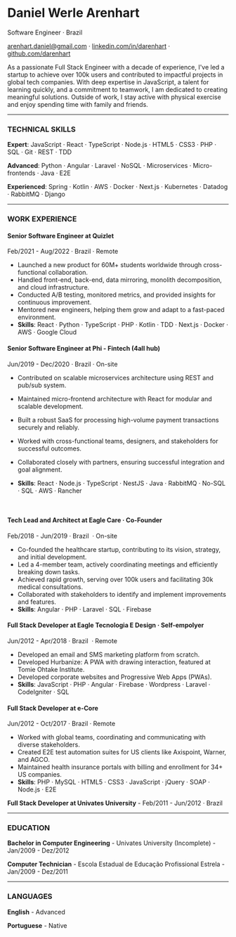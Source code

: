 # Daniel Werle Arenhart

Software Engineer · Brazil

<arenhart.daniel@gmail.com> · [linkedin.com/in/darenhart](https://linkedin.com/in/darenhart) · [github.com/darenhart](https://github.com/darenhart)

As a passionate Full Stack Engineer with a decade of experience, I've led a startup to achieve over 100k users and contributed to impactful projects in global tech companies. With deep expertise in JavaScript, a talent for learning quickly, and a commitment to teamwork, I am dedicated to creating meaningful solutions. Outside of work, I stay active with physical exercise and enjoy spending time with family and friends.

---

### TECHNICAL SKILLS

**Expert**: JavaScript · React · TypeScript · Node.js · HTML5 · CSS3 · PHP · SQL · Git · REST · TDD

**Advanced**: Python · Angular · Laravel · NoSQL · Microservices · Micro-frontends · Java · E2E

**Experienced**: Spring · Kotlin · AWS · Docker · Next.js · Kubernetes · Datadog · RabbitMQ · Django

---

### WORK EXPERIENCE

#### Senior Software Engineer at Quizlet

<span class="gray-light">Feb/2021 - Aug/2022 · Brazil · Remote</span>

- Launched a new product for 60M+ students worldwide through cross-functional collaboration.
- Handled front-end, back-end, data mirroring, monolith decomposition, and cloud infrastructure.
- Conducted A/B testing, monitored metrics, and provided insights for continuous improvement.
- Mentored new engineers, helping them grow and adapt to a fast-paced environment.
- **Skills**: React · Python · TypeScript · PHP · Kotlin · TDD · Next.js · Docker · AWS · Google Cloud

#### Senior Software Engineer at Phi - Fintech (4all hub)

<span class="gray-light">Jun/2019 - Dec/2020 · Brazil · On-site</span>

- Contributed on scalable microservices architecture using REST and pub/sub system.

- Maintained micro-frontend architecture with React for modular and scalable development.

- Built a robust SaaS for processing high-volume payment transactions securely and reliably.

- Worked with cross-functional teams, designers, and stakeholders for successful outcomes.

- Collaborated closely with partners, ensuring successful integration and goal alignment.

  <!-- - **Customers**: Cosan, Shell, Payly -->

- **Skills**: React · Node.js · TypeScript · NestJS · Java · RabbitMQ · No-SQL · SQL · AWS · Rancher

<br>

#### Tech Lead and Architect at Eagle Care · Co-Founder

<span class="gray-light">Feb/2018 - Jun/2019 · Brazil  · On-site</span>

- Co-founded the healthcare startup, contributing to its vision, strategy, and initial development.
- Led a 4-member team, actively coordinating meetings and efficiently breaking down tasks.
- Achieved rapid growth, serving over 100k users and facilitating 30k medical consultations.
- Collaborated with stakeholders to identify and implement improvements and features.
- **Skills**: Angular · PHP · Laravel · SQL · Firebase

#### Full Stack Developer at Eagle Tecnologia E Design · Self-empolyer

<span class="gray-light">Jun/2012 - Apr/2018 · Brazil  · Remote</span>

- Developed an email and SMS marketing platform from scratch.
- Developed Hurbanize: A PWA with drawing interaction, featured at Tomie Ohtake Institute.
- Developed corporate websites and Progressive Web Apps (PWAs).
- **Skills**: JavaScript · PHP · Angular · Firebase · Wordpress · Laravel · CodeIgniter · SQL

#### Full Stack Developer at e-Core

<span class="gray-light">Jun/2012 - Oct/2017 · Brazil · Remote</span>

- Worked with global teams, coordinating and communicating with diverse stakeholders.
- Created E2E test automation suites for US clients like Axispoint, Warner, and AGCO.
- Maintained health insurance portals with billing and enrollment for 34+ US companies.
- **Skills**: PHP · MySQL · HTML5 · CSS3 · JavaScript · jQuery · SOAP · Node.js · E2E

**Full Stack Developer at Univates University** - <span class="gray-light">Feb/2011 - Jun/2012 · Brazil</span>

---

### EDUCATION

**Bachelor in Computer Engineering** - Univates University (Incomplete) - <span class="gray-light">Jan/2009 - Dez/2012</span>

**Computer Technician** - Escola Estadual de Educação Profissional Estrela - <span class="gray-light">Jan/2009 - Dez/2011</span>

---

### LANGUAGES

**English** - Advanced

**Portuguese** - Native

<!--
Keywords / Skills:

Enzime, Jest, Mocha, Jasmine, Protractor, Selenium WebDriver
Jenkins
Celery,
Postgres, MySQL
REST
Test Automation
CI/CD
Kubernetes
Terraform
MongoDB
GitHub Actions
Micro-frontends
Express
Redis

-->
